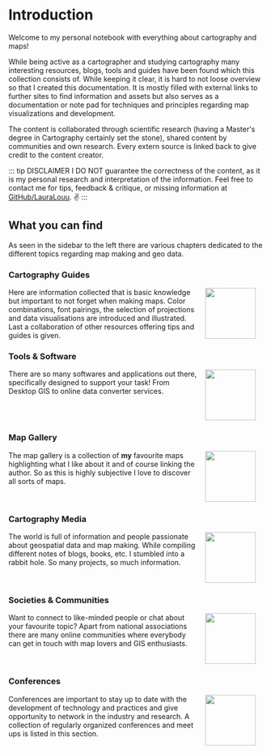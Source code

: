 
# Introduction

Welcome to my personal notebook with everything about cartography and maps!

While being active as a cartographer and studying cartography many interesting resources, blogs, tools and guides have been found which this collection consists of. While keeping it clear, it is hard to not loose overview so that I created this documentation. It is mostly filled with external links to further sites to find information and assets but also serves as a documentation or note pad for techniques and principles regarding map visualizations and development. 

The content is collaborated through scientific research (having a Master's degree in Cartography certainly set the stone), shared content by communities and own research. Every extern source is linked back to give credit to the content creator. 

::: tip DISCLAIMER
I DO NOT guarantee the correctness of the content, as it is my personal research and interpretation of the information. Feel free to contact me for tips, feedback & critique, or missing information at [GitHub/LauraLouu](https://github.com/LauraLouu). :v:
:::

## What you can find
As seen in the sidebar to the left there are various chapters dedicated to the different topics regarding map making and geo data. 



### Cartography Guides
<img src="/assets/img/guide.png" width="100" height="100" style="float: right; margin: 0px 15px 15px 15px;" />

Here are information collected that is basic knowledge but important to not forget when making maps. Color combinations, font pairings, the selection of projections and data visualisations are introduced and illustrated. Last a collaboration of other resources offering tips and guides is given. 
<p style="clear:both;"></p>

### Tools & Software
<img src="/assets/img/tools.png" width="100" height="100" style="float: right; margin: 0px 15px 15px 15px;" />

There are so many softwares and applications out there, specifically designed to support your task! From Desktop GIS to online data converter services. 
<p style="clear:both;"></p>

<!--### Open Data Map
So this map is still **in progress** as it turns out to be a huge task to fulfill. What I aim to achieve is an overview of geospatial open data providers corresponding to their location or geographical extent of their data. -->

### Map Gallery
<img src="/assets/img/gallery.png" width="100" height="100" style="float: right; margin: 0px 15px 15px 15px;" />

The map gallery is a collection of **my** favourite maps highlighting what I like about it and of course linking the author. So as this is highly subjective I love to discover all sorts of maps.
<p style="clear:both;"></p>

### Cartography Media 
<img src="/assets/img/media.png" width="100" height="100" style="float: right; margin: 0px 15px 15px 15px;" />

The world is full of information and people passionate about geospatial data and map making. While compiling different notes of blogs, books, etc. I stumbled into a rabbit hole. So many projects, so much information. 
<p style="clear:both;"></p>

### Societies & Communities
<img src="/assets/img/social.png" width="100" height="100" style="float: right; margin: 0px 15px 15px 15px;" />

Want to connect to like-minded people or chat about your favourite topic? Apart from national associations there are many online communities where everybody can get in touch with map lovers and GIS enthusiasts. 
<p style="clear:both;"></p>

### Conferences 
<img src="/assets/img/conference.png" width="100" height="100" style="float: right; margin: 0px 15px 15px 15px;" />

Conferences are important to stay up to date with the development of technology and practices and give opportunity to network in the industry and research. A collection of regularly organized conferences and meet ups is listed in this section. 
<p style="clear:both;"></p>